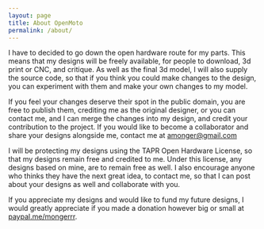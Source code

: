 ```yaml
---
layout: page
title: About OpenMoto
permalink: /about/
---
```


I have to decided to go down the open hardware route for my parts. This means that my designs will be freely available, for people to download, 3d print or CNC, and critique. As well as the final 3d model, I will also supply the source code, so that if you think you could make changes to the design, you can experiment with them and make your own changes to my model.

If you feel your changes deserve their spot in the public domain, you are free to publish them, crediting me as the original designer, or you can contact me, and I can merge the changes into my design, and credit your contribution to the project. If you would like to become a collaborator and share your designs alongside me, contact me at [amonger@gmail.com](mailto:amonger@gmail.com)

I will be protecting my designs using the TAPR Open Hardware License, so that my designs remain free and credited to me. Under this license, any designs based on mine, are to remain free as well. I also encourage anyone who thinks they have the next great idea, to contact me, so that I can post about your designs as well and collaborate with you.

If you appreciate my designs and would like to fund my future designs, I would greatly appreciate if you made a donation however big or small at [paypal.me/mongerrr](paypal.me/mongerrr).
